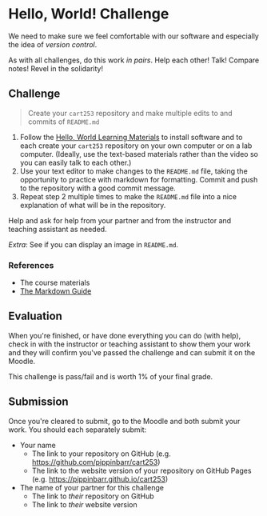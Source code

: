 # Hello, World! Challenge

We need to make sure we feel comfortable with our software and especially the idea of *version control*.

As with all challenges, do this work *in pairs*. Help each other! Talk! Compare notes! Revel in the solidarity!

## Challenge

> Create your `cart253` repository and make multiple edits to and commits of `README.md`

1. Follow the [Hello, World Learning Materials](../../../topics/hello-world/) to install software and to each create your `cart253` repository on your own computer or on a lab computer. (Ideally, use the text-based materials rather than the video so you can easily talk to each other.)
2. Use your text editor to make changes to the `README.md` file, taking the opportunity to practice with markdown for formatting. Commit and push to the repository with a good commit message. 
3. Repeat step 2 multiple times to make the `README.md` file into a nice explanation of what will be in the repository.

Help and ask for help from your partner and from the instructor and teaching assistant as needed.

*Extra*: See if you can display an image in `README.md`.

### References

- The course materials
- [The Markdown Guide](https://www.markdownguide.org/)

## Evaluation

When you're finished, or have done everything you can do (with help), check in with the instructor or teaching assistant to show them your work and they will confirm you've passed the challenge and can submit it on the Moodle.

This challenge is pass/fail and is worth 1% of your final grade.

## Submission

Once you're cleared to submit, go to the Moodle and both submit your work. You should each separately submit:

- Your name
    - The link to your repository on GitHub (e.g. https://github.com/pippinbarr/cart253)
    - The link to the website version of your repository on GitHub Pages (e.g. https://pippinbarr.github.io/cart253)
- The name of your partner for this challenge
    - The link to *their* repository on GitHub
    - The link to *their* website version